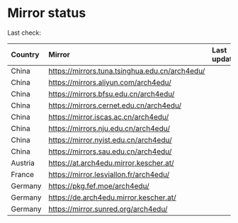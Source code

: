 <script src="./time.js"></script>
# Mirror status
Last check: <script type="text/javascript">localize(1726982427.8318436);</script>

|Country|Mirror|Last update|
|:------|:-----|:----------|
|China|https://mirrors.tuna.tsinghua.edu.cn/arch4edu/|<script type="text/javascript">localize(1726943922);</script>|
|China|https://mirrors.aliyun.com/arch4edu/|<script type="text/javascript">localize(1726943922);</script>|
|China|https://mirrors.bfsu.edu.cn/arch4edu/|<script type="text/javascript">localize(1726943922);</script>|
|China|https://mirrors.cernet.edu.cn/arch4edu/|<script type="text/javascript">localize(1726943922);</script>|
|China|https://mirror.iscas.ac.cn/arch4edu/|<script type="text/javascript">localize(1726943922);</script>|
|China|https://mirrors.nju.edu.cn/arch4edu/|<script type="text/javascript">localize(1726943922);</script>|
|China|https://mirror.nyist.edu.cn/arch4edu/|<script type="text/javascript">localize(1726943922);</script>|
|China|https://mirrors.sau.edu.cn/arch4edu/|<script type="text/javascript">localize(1726943922);</script>|
|Austria|https://at.arch4edu.mirror.kescher.at/|<script type="text/javascript">localize(1726943922);</script>|
|France|https://mirror.lesviallon.fr/arch4edu/|<script type="text/javascript">localize(1726943922);</script>|
|Germany|https://pkg.fef.moe/arch4edu/|<script type="text/javascript">localize(1726943922);</script>|
|Germany|https://de.arch4edu.mirror.kescher.at/|<script type="text/javascript">localize(1726943922);</script>|
|Germany|https://mirror.sunred.org/arch4edu/|<script type="text/javascript">localize(1726943922);</script>|

<script src="./tablefilter/tablefilter.js"></script>
<script src="./table.js"></script>